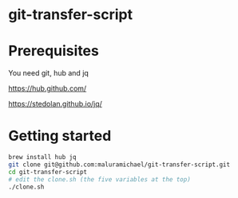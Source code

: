 git-transfer-script
===================

# Prerequisites
You need git, hub and jq

https://hub.github.com/

https://stedolan.github.io/jq/

# Getting started
```sh
brew install hub jq
git clone git@github.com:maluramichael/git-transfer-script.git
cd git-transfer-script
# edit the clone.sh (the five variables at the top)
./clone.sh
```
